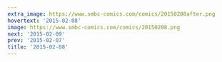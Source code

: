 ```yaml
---
extra_image: https://www.smbc-comics.com/comics/20150208after.png
hovertext: '2015-02-08'
image: https://www.smbc-comics.com/comics/20150208.png
next: '2015-02-09'
prev: '2015-02-07'
title: '2015-02-08'
---
```

